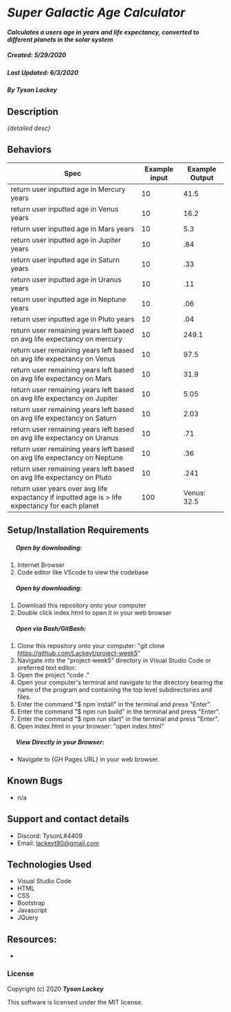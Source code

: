 #  _Super Galactic Age Calculator_

#### _Calculates a users age in years and life expectancy, converted to different planets in the solar system_
##### __Created:__ 5/29/2020
##### __Last Updated:__ 6/3/2020 
##### By _**Tyson Lackey**_  


## Description

_{detailed desc}_

## Behaviors

| Spec| Example input | Example Output
| ----------- | ----------- | ----------- |
| return user inputted age in Mercury years | 10 | 41.5 |
| return user inputted age in Venus years | 10 | 16.2 |
| return user inputted age in Mars years | 10 | 5.3 |
| return user inputted age in Jupiter years | 10 | .84 |
| return user inputted age in Saturn years | 10 | .33 |
| return user inputted age in Uranus years | 10 | .11 |
| return user inputted age in Neptune years | 10 | .06 |
| return user inputted age in Pluto years | 10 | .04 |
| return user remaining years left based on avg life expectancy on mercury | 10 | 249.1 |
| return user remaining years left based on avg life expectancy on Venus | 10 | 97.5 |
| return user remaining years left based on avg life expectancy on Mars | 10 | 31.9 |
| return user remaining years left based on avg life expectancy on Jupiter | 10 | 5.05 |
| return user remaining years left based on avg life expectancy on Saturn | 10 | 2.03 |
| return user remaining years left based on avg life expectancy on Uranus | 10 | .71 |
| return user remaining years left based on avg life expectancy on Neptune | 10 | .36 |
| return user remaining years left based on avg life expectancy on Pluto | 10 | .241 |
| return user years over avg life expactancy if inputted age is > life expectancy for each planet | 100 | Venus: 32.5

## Setup/Installation Requirements

##### &nbsp;&nbsp;&nbsp;&nbsp;&nbsp;&nbsp;Open by downloading:
1. Internet Browser
2. Code editor like VScode to view the codebase

##### &nbsp;&nbsp;&nbsp;&nbsp;&nbsp;&nbsp;Open by downloading:

1. Download this repository onto your computer
2. Double click index.html to open it in your web browser

##### &nbsp;&nbsp;&nbsp;&nbsp;&nbsp;&nbsp;Open via Bash/GitBash:

1. Clone this repository onto your computer:
    "git clone https://github.com/Lackeyt/project-week5"
2. Navigate into the "project-week5" directory in Visual Studio Code or preferred text editor:
3. Open the project
    "code ."
4. Open your computer's terminal and navigate to the directory bearing the name of the program and containing the top level subdirectories and files.
5. Enter the command "$ npm install" in the terminal and press "Enter".
6. Enter the command "$ npm run build" in the terminal and press "Enter".
7. Enter the command "$ npm run start" in the terminal and press "Enter".
8. Open index.html in your browser:
    "open index.html"

##### &nbsp;&nbsp;&nbsp;&nbsp;&nbsp;&nbsp;View Directly in your Browser:

* Navigate to {GH Pages URL} in your web browser.

## Known Bugs

* n/a

## Support and contact details

* Discord: TysonL#4409
* Email: lackeyt90@gmail.com


## Technologies Used

* Visual Studio Code
* HTML
* CSS
* Bootstrap
* Javascript
* JQuery

## Resources:

* 

### License

Copyright (c) 2020 **_Tyson Lackey_**

This software is licensed under the MIT license.